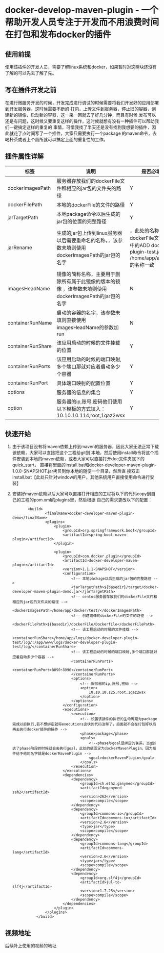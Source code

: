 # docker-develop-maven-plugin - 一个帮助开发人员专注于开发而不用浪费时间在打包和发布docker的插件
## 使用前提
使用该插件的开发人员，需要了解linux系统和docker，如果暂时对这两块还没有了解的可以先去了解了先。
## 写在插件开发之前
在进行微服务开发的时候，开发完成进行调试的时候需要将我们开发好的应用部署到开发服务器，这时候需要不断的
打包，上传文件到服务器，停止旧的容器，创建新的镜像，启动新的容器，这一来一回就去了好几分钟，而且有时候
发布可以还是有问题，这时候又要重复这样的操作，这时候就想有没有一种插件可以帮助我们一键搞定这样的重复的
事情，可惜我找了半天还是没有找到我想要的插件，因此就花了点时间写了一个插件，大家只需要执行一个package
的maven命令，去喝杯茶或者上个厕所就可以搞定上面的重复性的工作。
## 插件属性详解
标签 | 说明 | 是否必填
---- | ---- | -------
dockerImagesPath | 服务器存放我们的dockerFile文件和相应的jar包的文件夹的路径 | Y
dockerFilePath | 本地的dockerFile的文件的路径 | Y
jarTargetPath | 本地package命令以后生成的jar包的位置的完整路径 | Y
jarRename | 生成的jar包上传到linux服务器以后需要重命名的名称，，该参数未填则使用dockerImagesPath的jar包的名字|，此处的名称与dockerFile文件夹中的ADD docker-plugin-test.jar /home/app/app.jar的名称一致 | N
imagesHeadName | 镜像的简称名称，主要用于删除所有属于此镜像的版本的镜像 ，该参数未填则使用dockerImagesPath的jar包的名字| N
containerRunName | 启动的容器的名字，该参数未填则直接使用imagesHeadName的参数加run | N
containerRunShare | 该应用启动的时候的文件挂载的位置 | Y
containerRunPorts | 该应用启动的时候的端口映射,多个端口那就对应着启动多少个容器 | Y
containerRunPort | 具体端口映射的配置位置 | Y
options | 服务器的信息的集合 | Y
option | 服务器的ip,账号,密码他们使用以下模板的方式填入： 10.10.10.114,root,1qaz2wsx | Y
## 快速开始
1. 由于该项目没有将maven依赖上传到maven的服务器，因此大家无法正常下载该依赖，大家可以直接把这个工程给git到
本地，然后使用install命令将这个插件安装到本地的maven依赖，或者大家可以直接打开doc文件夹底下的quick_start，
直接将里面的install.bat和docker-developer-maven-plugin-1.0.0-SNAPSHOT.jar拷贝到你本地的随便一个目录，然后直
接双击install.bat【此处只针对window的用户，其他系统用户直接使用命令进行安装】
2. 安装好maven依赖以后大家可以直接打开相应的工程将以下的代码copy到自己的工程的pom.xml的plugins里，然后根据
自己的需求更改以下的配置：
 
              <build>
                      <finalName>docker-developer-maven-plugin-demo</finalName>
                      <plugins>
                          <plugin>
                              <groupId>org.springframework.boot</groupId>
                              <artifactId>spring-boot-maven-plugin</artifactId>
                          </plugin>
              
                          <plugin>
                              <groupId>com.docker.plugin</groupId>
                              <artifactId>docker-developer-maven-plugin</artifactId>
                              <version>1.1.1-SNAPSHOT</version>
                              <configuration>
                                  <!-- 本地package以后生成的jar包的完整路径 -->
                                  <jarTargetPath>${basedir}/target/docker-developer-maven-plugin-demo.jar</jarTargetPath>
                                  <!-- centos服务器存放我们的dockerFile文件和相应的jar包的文件夹的路径 -->
                                  <dockerImagesPath>/home/app/docker/test/</dockerImagesPath>
                                  <!-- 创建镜像的dockerFile的文件的路径 -->
                                  <dockerFilePath>${basedir}/dockerFile/Dockerfile</dockerFilePath>
                                  <!-- 该工程启动的时候的文件挂载 -->
                                  <containerRunShare>/home/app/logs/docker-developer-plugin-test/log/:/app/www/logs/docker-developer-plugin-test/log/</containerRunShare>
                                  <!-- 该工程启动的时候的端口映射,多个端口那就对应着启动多少个容器 -->
                                  <containerRunPorts>
                                      <containerRunPort>8090:8090</containerRunPort>
                                  </containerRunPorts>
                                  <options>
                                      <!-- 服务器的ip,账号,密码 -->
                                      <option>
                                          10.10.10.125,root,1qaz2wsx
                                      </option>
                                  </options>
                              </configuration>
                              <executions>
                                  <execution>
                                      <!-- 设置该插件的执行的生命周期为package完成以后执行,若不想绑定就将executions这块的代码注释了，后面就不会在打包好以后再去执行docker插件的操作 -->
                                      <phase>package</phase>
                                      <goals>
                                          <!--phase与goal是绑定的关系，当g到达了phase阶段的时候就会去执行goal，此处的值固定为dockerMavenPlugin，因为插件给予他的名字就是dockerMavenPlugin -->
                                          <goal>dockerMavenPlugin</goal>
                                      </goals>
                                  </execution>
                              </executions>
                              <dependencies>
                                  <dependency>
                                      <groupId>ch.ethz.ganymed</groupId>
                                      <artifactId>ganymed-ssh2</artifactId>
                                      <version>262</version>
                                      <scope>compile</scope>
                                  </dependency>
                                  <dependency>
                                      <groupId>commons-io</groupId>
                                      <artifactId>commons-io</artifactId>
                                      <version>2.6</version>
                                      <type>jar</type>
                                      <scope>compile</scope>
                                  </dependency>
                                  <dependency>
                                      <groupId>commons-lang</groupId>
                                      <artifactId>commons-lang</artifactId>
                                      <version>2.6</version>
                                      <type>jar</type>
                                      <scope>compile</scope>
                                  </dependency>
                                  <dependency>
                                      <groupId>org.slf4j</groupId>
                                      <artifactId>jul-to-slf4j</artifactId>
                                      <version>1.7.25</version>
                                      <scope>compile</scope>
                                  </dependency>
                              </dependencies>
                          </plugin>
                      </plugins>
                  </build>
                  
## 视频地址
后续补上使用的视频的地址